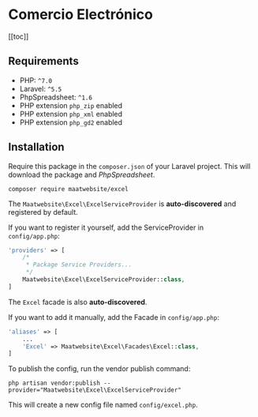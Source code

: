 # Comercio Electrónico

[[toc]]

## Requirements

* PHP: `^7.0`
* Laravel: `^5.5`
* PhpSpreadsheet: `^1.6`
* PHP extension `php_zip` enabled
* PHP extension `php_xml` enabled
* PHP extension `php_gd2` enabled

## Installation

Require this package in the `composer.json` of your Laravel project. This will download the package and _PhpSpreadsheet_.

```
composer require maatwebsite/excel
```

The `Maatwebsite\Excel\ExcelServiceProvider` is __auto-discovered__ and registered by default.

If you want to register it yourself, add the ServiceProvider in `config/app.php`:

```php
'providers' => [
    /*
     * Package Service Providers...
     */
    Maatwebsite\Excel\ExcelServiceProvider::class,
]
```

The `Excel` facade is also __auto-discovered__.

If you want to add it manually, add the Facade in `config/app.php`:

```php
'aliases' => [
    ...
    'Excel' => Maatwebsite\Excel\Facades\Excel::class,
]
```

To publish the config, run the vendor publish command:

```
php artisan vendor:publish --provider="Maatwebsite\Excel\ExcelServiceProvider"
```

This will create a new config file named `config/excel.php`.
